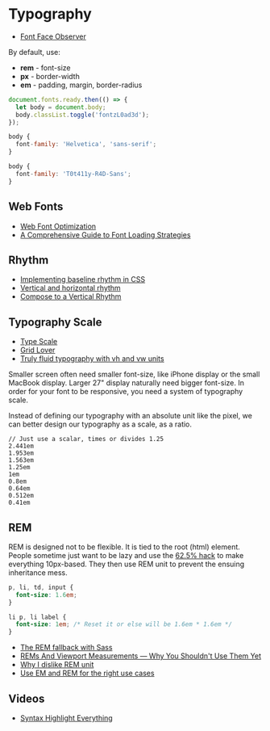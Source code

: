 # Typography

* [Font Face Observer](https://fontfaceobserver.com/)

By default, use:

* **rem** - font-size
* **px** - border-width
* **em** - padding, margin, border-radius


```js
document.fonts.ready.then(() => {
  let body = document.body;
  body.classList.toggle('fontzL0ad3d');
});

body {
  font-family: 'Helvetica', 'sans-serif';
}

body {
  font-family: 'T0t411y-R4D-Sans';
}
```

## Web Fonts

* [Web Font Optimization](https://developers.google.com/web/fundamentals/performance/optimizing-content-efficiency/webfont-optimization)
* [A Comprehensive Guide to Font Loading Strategies](https://www.zachleat.com/web/comprehensive-webfonts/)

## Rhythm

* [Implementing baseline rhythm in CSS](https://pilot.co/blog/implementing-baseline-rhythm-in-css/)
* [Vertical and horizontal rhythm](http://us5.campaign-archive2.com/?u=7e093c5cf4&id=564702bd96)
* [Compose to a Vertical Rhythm](https://24ways.org/2006/compose-to-a-vertical-rhythm/)

## Typography Scale

* [Type Scale](http://type-scale.com/)
* [Grid Lover](http://www.gridlover.net/try)
* [Truly fluid typography with vh and vw units](https://www.smashingmagazine.com/2016/05/fluid-typography/)

Smaller screen often need smaller font-size, like iPhone display or the small MacBook display. Larger 27" display naturally need bigger font-size. In order for your font to be responsive, you need a system of typography scale.

Instead of defining our typography with an absolute unit like the pixel, we can better design our typography as a scale, as a ratio.

```
// Just use a scalar, times or divides 1.25
2.441em
1.953em
1.563em
1.25em
1em
0.8em
0.64em
0.512em
0.41em
```

## REM

REM is designed not to be flexible. It is tied to the root (html) element. People sometime just want to be lazy and use the [62.5% hack](https://vasilis.nl/nerd/weird-62-5-antipattern/) to make everything 10px-based. They then use REM unit to prevent the ensuing inheritance mess.

```css
p, li, td, input {
  font-size: 1.6em;
}

li p, li label {
  font-size: 1em; /* Reset it or else will be 1.6em * 1.6em */
}
```

* [The REM fallback with Sass](https://drublic.de/archive/rem-fallback-sass-less/)
* [REMs And Viewport Measurements — Why You Shouldn't Use Them Yet](http://vanseodesign.com/css/rems-and-viewport-measurements/)
* [Why I dislike REM unit](https://vasilis.nl/nerd/dislike-rem-unit/)
* [Use EM and REM for the right use cases](https://vasilis.nl/nerd/use-em-rem-right-use-cases/)

## Videos

* [Syntax Highlight Everything](https://www.youtube.com/watch?v=s_ooNo2EmMI)
